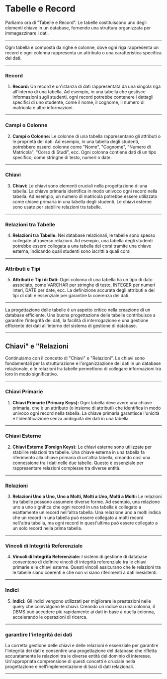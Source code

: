 # Tabelle e Record

Parliamo ora di "Tabelle e Record". Le tabelle costituiscono uno degli elementi chiave in un database, fornendo una struttura organizzata per immagazzinare i dati. 

---

Ogni tabella è composta da righe e colonne, dove ogni riga rappresenta un record e ogni colonna rappresenta un attributo o una caratteristica specifica dei dati.

---

### Record

1. **Record:** Un record è un'istanza di dati rappresentata da una singola riga all'interno di una tabella. Ad esempio, in una tabella che gestisce informazioni sugli studenti, ogni record potrebbe contenere i dettagli specifici di uno studente, come il nome, il cognome, il numero di matricola e altre informazioni.

---

### Campi o Colonne

2. **Campi o Colonne:** Le colonne di una tabella rappresentano gli attributi o le proprietà dei dati. Ad esempio, in una tabella degli studenti, potrebbero esserci colonne come "Nome", "Cognome", "Numero di Matricola", "Corso di Studi", ecc. Ogni colonna contiene dati di un tipo specifico, come stringhe di testo, numeri o date.

---

### Chiavi

3. **Chiavi:** Le chiavi sono elementi cruciali nella progettazione di una tabella. La chiave primaria identifica in modo univoco ogni record nella tabella. Ad esempio, un numero di matricola potrebbe essere utilizzato come chiave primaria in una tabella degli studenti. Le chiavi esterne sono usate per stabilire relazioni tra tabelle.

---

### Relazioni tra Tabelle

4. **Relazioni tra Tabelle:** Nei database relazionali, le tabelle sono spesso collegate attraverso relazioni. Ad esempio, una tabella degli studenti potrebbe essere collegata a una tabella dei corsi tramite una chiave esterna, indicando quali studenti sono iscritti a quali corsi.

---

### Attributi e Tipi

5. **Attributi e Tipi di Dati:** Ogni colonna di una tabella ha un tipo di dato associato, come VARCHAR per stringhe di testo, INTEGER per numeri interi, DATE per date, ecc. La definizione accurata degli attributi e dei tipi di dati è essenziale per garantire la coerenza dei dati.


---

La progettazione delle tabelle è un aspetto critico nella creazione di un database efficiente. Una buona progettazione delle tabelle contribuisce a garantire l'integrità dei dati, la facilità di interrogazione e una gestione efficiente dei dati all'interno del sistema di gestione di database.

---

## Chiavi" e "Relazioni

Continuiamo con il concetto di "Chiavi" e "Relazioni". Le chiavi sono fondamentali per la strutturazione e l'organizzazione dei dati in un database relazionale, e le relazioni tra tabelle permettono di collegare informazioni tra loro in modo significativo.

---

### Chiavi Primarie

1. **Chiavi Primarie (Primary Keys):** Ogni tabella deve avere una chiave primaria, che è un attributo (o insieme di attributi) che identifica in modo univoco ogni record nella tabella. La chiave primaria garantisce l'unicità e l'identificazione senza ambiguità dei dati in una tabella.

---

### Chiavi Esterne

2. **Chiavi Esterne (Foreign Keys):** Le chiavi esterne sono utilizzate per stabilire relazioni tra tabelle. Una chiave esterna in una tabella fa riferimento alla chiave primaria di un'altra tabella, creando così una connessione tra i dati nelle due tabelle. Questo è essenziale per rappresentare relazioni complesse tra diverse entità.

---

### Relazioni 

3. **Relazioni Uno a Uno, Uno a Molti, Molti a Uno, Molti a Molti:** Le relazioni tra tabelle possono assumere diverse forme. Ad esempio, una relazione uno a uno significa che ogni record in una tabella è collegato a esattamente un record nell'altra tabella. Una relazione uno a molti indica che un record in una tabella può essere collegato a molti record nell'altra tabella, ma ogni record in quest'ultima può essere collegato a un solo record nella prima tabella.

---

### Vincoli di Integrità Referenziale

4. **Vincoli di Integrità Referenziale:** I sistemi di gestione di database consentono di definire vincoli di integrità referenziale tra le chiavi primarie e le chiavi esterne. Questi vincoli assicurano che le relazioni tra le tabelle siano coerenti e che non vi siano riferimenti a dati inesistenti.

---

### Indici

5. **Indici:** Gli indici vengono utilizzati per migliorare le prestazioni nelle query che coinvolgono le chiavi. Creando un indice su una colonna, il DBMS può accedere più rapidamente ai dati in base a quella colonna, accelerando le operazioni di ricerca.

---

### garantire l'integrità dei dati

La corretta gestione delle chiavi e delle relazioni è essenziale per garantire l'integrità dei dati e consentire una progettazione del database che rifletta accuratamente le relazioni tra le diverse entità del dominio di interesse. Un'appropriata comprensione di questi concetti è cruciale nella progettazione e nell'implementazione di basi di dati relazionali.

---

